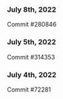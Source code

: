 ### July 8th, 2022

Commit #280846

### July 5th, 2022

Commit #314353


### July 4th, 2022

Commit #72281
